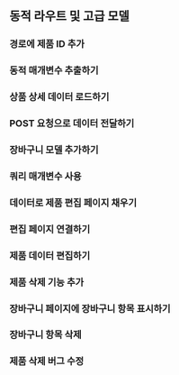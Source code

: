 ## 동적 라우트 및 고급 모델

### 경로에 제품 ID 추가

### 동적 매개변수 추출하기

### 상품 상세 데이터 로드하기

### POST 요청으로 데이터 전달하기

### 장바구니 모델 추가하기

### 쿼리 매개변수 사용

### 데이터로 제품 편집 페이지 채우기

### 편집 페이지 연결하기

### 제품 데이터 편집하기

### 제품 삭제 기능 추가

### 장바구니 페이지에 장바구니 항목 표시하기

### 장바구니 항목 삭제

### 제품 삭제 버그 수정
